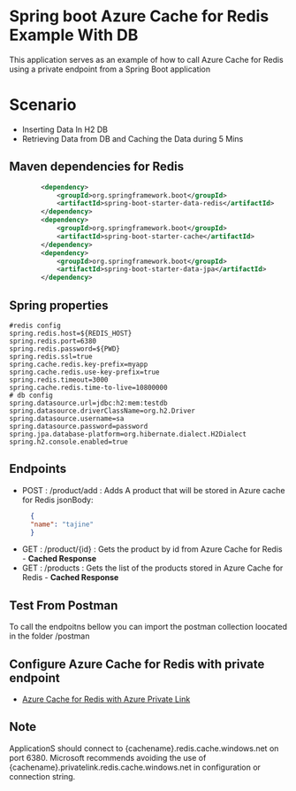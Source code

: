 # Spring boot Azure Cache for Redis Example With DB
This application serves as an example of how to call Azure Cache for Redis using a private endpoint from a Spring Boot application

# Scenario 

- Inserting Data In H2 DB 
- Retrieving Data from DB and Caching the Data during 5 Mins
## Maven dependencies for Redis

```xml
		<dependency>
			<groupId>org.springframework.boot</groupId>
			<artifactId>spring-boot-starter-data-redis</artifactId>
		</dependency>
		<dependency>
			<groupId>org.springframework.boot</groupId>
			<artifactId>spring-boot-starter-cache</artifactId>
		</dependency>
		<dependency>
			<groupId>org.springframework.boot</groupId>
			<artifactId>spring-boot-starter-data-jpa</artifactId>
		</dependency>
```

## Spring properties

```
#redis config
spring.redis.host=${REDIS_HOST}
spring.redis.port=6380
spring.redis.password=${PWD}
spring.redis.ssl=true
spring.cache.redis.key-prefix=myapp
spring.cache.redis.use-key-prefix=true
spring.redis.timeout=3000
spring.cache.redis.time-to-live=10800000
# db config
spring.datasource.url=jdbc:h2:mem:testdb
spring.datasource.driverClassName=org.h2.Driver
spring.datasource.username=sa
spring.datasource.password=password
spring.jpa.database-platform=org.hibernate.dialect.H2Dialect
spring.h2.console.enabled=true

```

## Endpoints

- POST : /product/add : Adds A product that will be stored in Azure cache for Redis
  jsonBody:
  ```json
	{
    "name": "tajine"
	}
  ```
- GET : /product/{id} : Gets the product by id from Azure Cache for Redis - **Cached Response**
- GET : /products : Gets the list of the products stored in Azure Cache for Redis - **Cached Response**

## Test From Postman

To call the endpoitns bellow you can import the postman collection loocated in the folder /postman

## Configure Azure Cache for Redis with private endpoint 

- [Azure Cache for Redis with Azure Private Link](https://learn.microsoft.com/en-us/azure/azure-cache-for-redis/cache-private-link)

## Note 

ApplicationS should connect to {cachename}.redis.cache.windows.net on port 6380. Microsoft recommends avoiding the use of {cachename}.privatelink.redis.cache.windows.net in configuration or connection string.